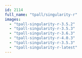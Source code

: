 ```yaml
---
id: 2114
full_name: "tpall/singularity-r"
images: 
  - "tpall-singularity-r-3.5.2"
  - "tpall-singularity-r-3.5.3"
  - "tpall-singularity-r-3.6.3"
  - "tpall-singularity-r-4.0.3"
  - "tpall-singularity-r-3.5.3"
  - "tpall-singularity-r-latest"
---
```

